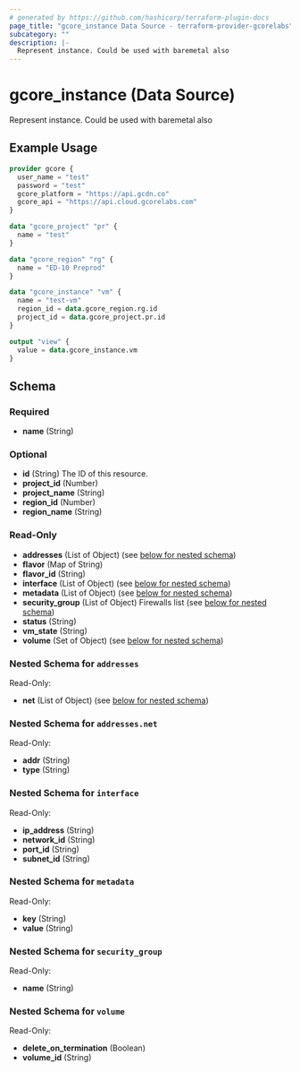```yaml
---
# generated by https://github.com/hashicorp/terraform-plugin-docs
page_title: "gcore_instance Data Source - terraform-provider-gcorelabs"
subcategory: ""
description: |-
  Represent instance. Could be used with baremetal also
---
```


# gcore_instance (Data Source)

Represent instance. Could be used with baremetal also

## Example Usage

```terraform
provider gcore {
  user_name = "test"
  password = "test"
  gcore_platform = "https://api.gcdn.co"
  gcore_api = "https://api.cloud.gcorelabs.com"
}

data "gcore_project" "pr" {
  name = "test"
}

data "gcore_region" "rg" {
  name = "ED-10 Preprod"
}

data "gcore_instance" "vm" {
  name = "test-vm"
  region_id = data.gcore_region.rg.id
  project_id = data.gcore_project.pr.id
}

output "view" {
  value = data.gcore_instance.vm
}
```

<!-- schema generated by tfplugindocs -->
## Schema

### Required

- **name** (String)

### Optional

- **id** (String) The ID of this resource.
- **project_id** (Number)
- **project_name** (String)
- **region_id** (Number)
- **region_name** (String)

### Read-Only

- **addresses** (List of Object) (see [below for nested schema](#nestedatt--addresses))
- **flavor** (Map of String)
- **flavor_id** (String)
- **interface** (List of Object) (see [below for nested schema](#nestedatt--interface))
- **metadata** (List of Object) (see [below for nested schema](#nestedatt--metadata))
- **security_group** (List of Object) Firewalls list (see [below for nested schema](#nestedatt--security_group))
- **status** (String)
- **vm_state** (String)
- **volume** (Set of Object) (see [below for nested schema](#nestedatt--volume))

<a id="nestedatt--addresses"></a>
### Nested Schema for `addresses`

Read-Only:

- **net** (List of Object) (see [below for nested schema](#nestedobjatt--addresses--net))

<a id="nestedobjatt--addresses--net"></a>
### Nested Schema for `addresses.net`

Read-Only:

- **addr** (String)
- **type** (String)



<a id="nestedatt--interface"></a>
### Nested Schema for `interface`

Read-Only:

- **ip_address** (String)
- **network_id** (String)
- **port_id** (String)
- **subnet_id** (String)


<a id="nestedatt--metadata"></a>
### Nested Schema for `metadata`

Read-Only:

- **key** (String)
- **value** (String)


<a id="nestedatt--security_group"></a>
### Nested Schema for `security_group`

Read-Only:

- **name** (String)


<a id="nestedatt--volume"></a>
### Nested Schema for `volume`

Read-Only:

- **delete_on_termination** (Boolean)
- **volume_id** (String)


